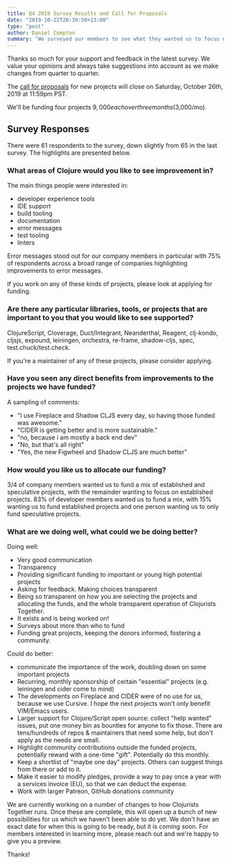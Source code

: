 ```yaml
---
title: Q4 2019 Survey Results and Call for Proposals
date: "2019-10-22T20:30:50+13:00"
type: "post"
author: Daniel Compton
summary: "We surveyed our members to see what they wanted us to focus on. Our next funding round for new projects will close on Saturday, July 26th, 2019 at 11:59pm PST. We'll be funding four projects $9,000 each over three months ($3,000/mo)."
---
```


Thanks so much for your support and feedback in the latest survey. We value your opinions and always take suggestions into account as we make changes from quarter to quarter.

The [call for proposals](/open-source/) for new projects will close on Saturday, October 26th, 2019 at 11:59pm PST.

We'll be funding four projects $9,000 each over three months ($3,000/mo).

## Survey Responses

There were 61 respondents to the survey, down slightly from 65 in the last survey. The highlights are presented below.

### What areas of Clojure would you like to see improvement in?

The main things people were interested in:

- developer experience tools
- IDE support
- build tooling
- documentation
- error messages
- test tooling
- linters

Error messages stood out for our company members in particular with 75% of respondents across a broad range of companies highlighting improvements to error messages.

If you work on any of these kinds of projects, please look at applying for funding.

### Are there any particular libraries, tools, or projects that are important to you that you would like to see supported?

ClojureScript, Cloverage, Duct/Integrant, Neanderthal, Reagent, clj-kondo, cljsjs, expound, leiningen, orchestra, re-frame, shadow-cljs, spec, test.chuck/test.check.

If you're a maintainer of any of these projects, please consider applying.

### Have you seen any direct benefits from improvements to the projects we have funded?

A sampling of comments:

- "I use Fireplace and Shadow CLJS every day, so having those funded was awesome."
- "CIDER is getting better and is more sustainable."
- "no, because i am mostly a back end dev"
- "No, but that's all right"
- "Yes, the new Figwheel and Shadow CLJS are much better"

### How would you like us to allocate our funding?

3/4 of company members wanted us to fund a mix of established and speculative projects, with the remainder wanting to focus on established projects. 83% of developer members wanted us to fund a mix, with 15% wanting us to fund established projects and one person wanting us to only fund speculative projects.

### What are we doing well, what could we be doing better?

Doing well:

- Very good communication
- Transparency
- Providing significant funding to important or young high potential projects
- Asking for feedback. Making choices transparent
- Being so transparent on how you are selecting the projects and allocating the funds, and the whole transparent operation of Clojurists Together.
- It exists and is being worked on!
- Surveys about more than who to fund
- Funding great projects, keeping the donors informed, fostering a community.

Could do better:

- communicate the importance of the work, doubling down on some important projects
- Recurring, monthly sponsorship of certain "essential" projects (e.g. leiningen and cider come to mind)
- The developments on Fireplace and CIDER were of no use for us, because we use Cursive. I hope the next projects won't only benefit VIM/Emacs users.
- Larger support for Clojure/Script open source: collect "help wanted" issues, put one money bin as bounties for anyone to fix those. There are tens/hundreds of repos & maintainers that need some help, but don't apply as the needs are small.
- Highlight community contributions outside the funded projects, potentially reward with a one-time "gift". Potentially do this monthly.
- Keep a shortlist of "maybe one day" projects. Others can suggest things from there or add to it.
- Make it easier to modify pledges, provide a way to pay once a year with a services invoice (EU), so that we can deduct the expense.
- Work with larger Patreon, GitHub donations community

We are currently working on a number of changes to how Clojurists Together runs. Once these are complete, this will open up a bunch of new possibilities for us which we haven't been able to do yet. We don't have an exact date for when this is going to be ready, but it is coming soon. For members interested in learning more, please reach out and we're happy to give you a preview.

Thanks!
